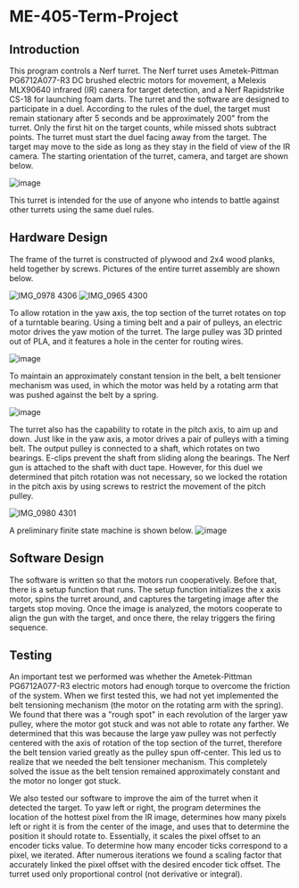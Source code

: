# ME-405-Term-Project


## Introduction

This program controls a Nerf turret. The Nerf turret uses Ametek-Pittman PG6712A077-R3 DC brushed electric motors for movement, a Melexis MLX90640 infrared (IR) canera for target detection, and a Nerf Rapidstrike CS-18 for launching foam darts. The turret and the software are designed to participate in a duel. According to the rules of the duel, the target must remain stationary after 5 seconds and be approximately 200" from the turret. Only the first hit on the target counts, while missed shots subtract points. The turret must start the duel facing away from the target. The target may move to the side as long as they stay in the field of view of the IR camera. The starting orientation of the turret, camera, and target are shown below. 

![image](https://user-images.githubusercontent.com/91160149/226514788-aae2918d-4371-4c49-b76a-7a5b6c7b3d77.png)

This turret is intended for the use of anyone who intends to battle against other turrets using the same duel rules.

## Hardware Design

The frame of the turret is constructed of plywood and 2x4 wood planks, held together by screws.
Pictures of the entire turret assembly are shown below.

![IMG_0978 4306](https://user-images.githubusercontent.com/91160149/226517562-6e7b5019-93d5-45b8-b0d3-6c8df30d8273.jpg)
![IMG_0965 4300](https://user-images.githubusercontent.com/91160149/226517597-f2b2bd48-6b48-4603-8f99-092c77d7a852.jpg)

To allow rotation in the yaw axis, the top section of the turret rotates on top of a turntable bearing. Using a timing belt and a pair of pulleys, an electric motor drives the yaw motion of the turret. The large pulley was 3D printed out of PLA, and it features a hole in the center for routing wires.

![image](https://user-images.githubusercontent.com/91160149/226525194-70feef28-60af-4617-b5fe-60fd81dc53e9.png)


To maintain an approximately constant tension in the belt, a belt tensioner mechanism was used, in which the motor was held by a rotating arm that was pushed against the belt by a spring.

![image](https://user-images.githubusercontent.com/91160149/226522303-68ab5de8-ac42-4557-be9e-6a7a9c2abb6c.png)

The turret also has the capability to rotate in the pitch axis, to aim up and down. Just like in the yaw axis, a motor drives a pair of pulleys with a timing belt. The output pulley is connected to a shaft, which rotates on two bearings. E-clips prevent the shaft from sliding along the bearings. The Nerf gun is attached to the shaft with duct tape. However, for this duel we determined that pitch rotation was not necessary, so we locked the rotation in the pitch axis by using screws to restrict the movement of the pitch pulley.

![IMG_0980 4301](https://user-images.githubusercontent.com/91160149/226521803-4845d1dd-e31d-4bd3-93f4-d58bd758e9f7.jpg)


A preliminary finite state machine is shown below.
![image](https://user-images.githubusercontent.com/91160149/222659616-70aec763-9652-46c0-8a5b-9024be7f3c49.png)


## Software Design

The software is written so that the motors run cooperatively. Before that, there is a setup function that runs. The setup function initializes the x axis motor, spins the turret around, and captures the targeting image after the targets stop moving. Once the image is analyzed, the motors cooperate to align the gun with the target, and once there, the relay triggers the firing sequence.

## Testing
An important test we performed was whether the Ametek-Pittman PG6712A077-R3 electric motors had enough torque to overcome the friction of the system. When we first tested this, we had not yet implemented the belt tensioning mechanism (the motor on the rotating arm with the spring). We found that there was a "rough spot" in each revolution of the larger yaw pulley, where the motor got stuck and was not able to rotate any farther. We determined that this was because the large yaw pulley was not perfectly centered with the axis of rotation of the top section of the turret, therefore the belt tension varied greatly as the pulley spun off-center. This led us to realize that we needed the belt tensioner mechanism. This completely solved the issue as the belt tension remained approximately constant and the motor no longer got stuck.

We also tested our software to improve the aim of the turret when it detected the target. To yaw left or right, the program determines the location of the hottest pixel from the IR image, determines how many pixels left or right it is from the center of the image, and uses that to determine the position it should rotate to. Essentially, it scales the pixel offset to an encoder ticks value. To determine how many encoder ticks correspond to a pixel, we iterated. After numerous iterations we found a scaling factor that accurately linked the pixel offset with the desired encoder tick offset.
The turret used only proportional control (not derivative or integral).
